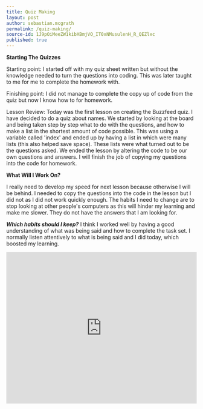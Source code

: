 ```yaml
---
title: Quiz Making
layout: post
author: sebastian.mcgrath
permalink: /quiz-making/
source-id: 1J9pOiMeeZW1kibXBmjVO_IT0xNMusulenH_R_QEZlxc
published: true
---
```

**Starting The Quizzes**

Starting point: I started off with my quiz sheet written but without the knowledge needed to turn the questions into coding. This was later taught to me for me to complete the homework with.

Finishing point: I did not manage to complete the copy up of code from the quiz but now I know how to for homework.

Lesson Review: Today was the first lesson on creating the Buzzfeed quiz. I have decided to do a quiz about names. We started by looking at the board and being taken step by step what to do with the questions, and how to make a list in the shortest amount of code possible. This was using a variable called 'index' and ended up by having a list in which were many lists (this also helped save space). These lists were what turned out to be the questions asked. We ended the lesson by altering the code to be our own questions and answers. I will finish the job of copying my questions into the code for homework.

**What Will I Work On?**

I really need to develop my speed for next lesson because otherwise I will be behind. I needed to copy the questions into the code in the lesson but I did not as I did not work quickly enough. The habits I need to change are to stop looking at other people's computers as this will hinder my learning and make me slower. They do not have the answers that I am looking for.

***Which habits should I keep?*** I think I worked well by having a good understanding of what was being said and how to complete the task set. I normally listen attentively to what is being said and I did today, which boosted my learning.
<iframe height="400px" width="100%" src="https://repl.it/@sebastianmcgrath/Final-Buzfeed?lite=true" scrolling="no" frameborder="no" allowtransparency="true" allowfullscreen="true" sandbox="allow-forms allow-pointer-lock allow-popups allow-same-origin allow-scripts allow-modals"></iframe>

